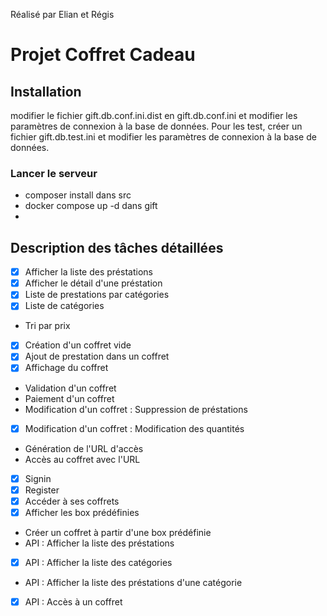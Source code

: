 Réalisé par Elian et Régis 

# Projet Coffret Cadeau
## Installation
modifier le fichier gift.db.conf.ini.dist en gift.db.conf.ini et modifier les paramètres de connexion à la base de données.
Pour les test, créer un fichier gift.db.test.ini et modifier les paramètres de connexion à la base de données.

### Lancer le serveur
- composer install dans src
- docker compose up -d dans gift
- 

## Description des tâches détaillées

- [x] Afficher la liste des préstations
- [x] Afficher le détail d'une préstation
- [x] Liste de prestations par catégories
- [x] Liste de catégories
- Tri par prix
- [x] Création d'un coffret vide
- [x] Ajout de prestation dans un coffret
- [x] Affichage du coffret
- Validation d'un coffret
- Paiement d'un coffret
- Modification d'un coffret : Suppression de préstations
- [x] Modification d'un coffret : Modification des quantités
- Génération de l'URL d'accès
- Accès au coffret avec l'URL
- [x] Signin
- [x] Register
- [x] Accéder à ses coffrets
- [x] Afficher les box prédéfinies
- Créer un coffret à partir d'une box prédéfinie
- API : Afficher la liste des préstations
- [x] API : Afficher la liste des catégories
- API : Afficher la liste des préstations d'une catégorie
- [x] API : Accès à un coffret


